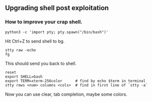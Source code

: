 ## Upgrading shell post exploitation
### How to improve your crap shell.
~~~ Shell
python3 -c 'import pty; pty.spawn("/bin/bash")'
~~~

Hit Ctrl+Z to send shell to bg.

~~~ Shell
stty raw -echo
fg
~~~

This should send you back to shell.

~~~ Shell
reset
export SHELL=bash
export TERM=xterm-256color      # find by echo $term in terminal
stty rows <num> columns <cols>  # find in first line of `stty -a`
~~~

Now you can use clear, tab completion, maybe some colors.

